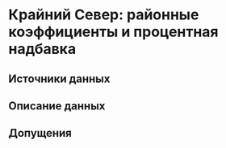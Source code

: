 # Крайний Север: районные коэффициенты и процентная надбавка



## Источники данных


## Описание данных


## Допущения
